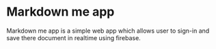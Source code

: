 # Markdown me app

Markdown me app is a simple web app which allows user to sign-in and save there document in realtime using firebase.
